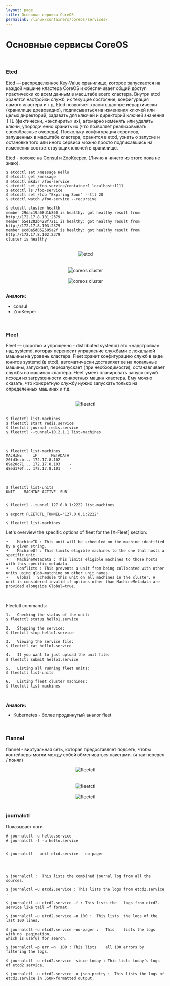```yaml
---
layout: page
title: Основные сервисы CoreOS
permalink: /linux/containers/coreos/services/
---
```


# Основные сервисы CoreOS


<br/>

### Etcd

Etcd — распределенное Key-Value хранилище, которое запускается на каждой машине кластера CoreOS и обеспечивает общий доступ практически ко всем данным в масштабе всего кластера. Внутри etcd хранятся настройки служб, их текущие состояние, конфигурация самого кластера и т.д. Etcd позволяет хранить данные иерархически (хранилище древовидно), подписываться на изменения ключей или целых директорий, задавать для ключей и директорий ключей значения TTL (фактически, «экспирить» их), атомарно изменять или удалять ключи, упорядоченно хранить их (что позволяет реализовывать своеобразные очереди). Поскольку конфигурация сервисов, запущенных в масштабе кластера, хранится в etcd, узнать о запуске и остановке того или иного сервиса можно просто подписавшись на изменения соответствующих ключей в хранилище.

Etcd - похоже на Consul и ZooKeeper. (Лично я ничего из этого пока не знаю).

    $ etcdctl set /message Hello
    $ etcdctl get /message
    $ etcdctl mkdir /foo-service
    $ etcdctl set /foo-service/container1 localhost:1111
    $ etcdctl ls /foo-service
    $ etcdctl set /foo "Expiring Soon" --ttl 20
    $ etcdctl watch /foo-service --recursive

    $ etcdctl cluster-health
    member 29dac19a68d1b860 is healthy: got healthy result from http://172.17.8.101:2379
    member b5e1282b428f7211 is healthy: got healthy result from http://172.17.8.103:2379
    member ecd0a5d052505a2f is healthy: got healthy result from http://172.17.8.102:2379
    cluster is healthy



<br/>

<div align="center">
    <img src="//files.sysadm.ru/img/linux/containers/coreos/etcd.png" border="0" alt="etcd">
</div>

<br/>

<br/>

<div align="center">
    <img src="//files.sysadm.ru/img/linux/containers/coreos/getting_started_with_coreos/pic1.png" border="0" alt="coreos cluster">
</div>

<br/>

<div align="center">
    <img src="//files.sysadm.ru/img/linux/containers/coreos/getting_started_with_coreos/pic2.png" border="0" alt="coreos cluster">
</div>

<br/>

**Аналоги:**

- consul
- ZooKeeper


<br/>

### Fleet

Fleet — (коротко и упрощенно - distributed systemd) это «надстройка» над systemd, которая переносит управление службами с локальной машины на уровень кластера. Fleet хранит конфигурацию служб в виде юнитов systemd (в etcd), автоматически доставляет ее на локальные машины, запускает, перезапускает (при необходимости), останавливает службы на машинах кластера. Fleet умеет планировать запуск служб исходя из загруженности конкретных машин кластера. Ему можно сказать, что конкретную службу нужно запускать только на определенных машинах и т.д.



<br/>

<div align="center">
    <img src="//files.sysadm.ru/img/linux/containers/coreos/getting_started_with_coreos/pic3.png" border="0" alt="fleetctl">
</div>

<br/>


    $ fleetctl list-machines
    $ fleetctl start redis.service
    $ fleetctl journal redis.service
    $ fleetctl --tunnel=10.2.1.1 list-machines



<br/>


    $ fleetctl list-machines
    MACHINE		IP		METADATA
    20fd3ecb...	172.17.8.102	-
    89e20c71...	172.17.8.103	-
    d8ed170f...	172.17.8.101	-

<br/>

    $ fleetctl list-units   
    UNIT	MACHINE	ACTIVE	SUB


    $ fleetctl --tunnel 127.0.0.1:2222 list-machines

    $ export FLEETCTL_TUNNEL="127.0.0.1:2222"

    $ fleetctl list-machines




Let's overview the specific options of fleet for the [X-Fleet] section:

    •	 MachineID : This unit will be scheduled on the machine identified by a given string.
    •	 MachineOf : This limits eligible machines to the one that hosts a specific unit.
    •	 MachineMetadata : This limits eligible machines to those hosts with this specific metadata.
    •	 Conflicts : This prevents a unit from being collocated with other units using glob-matching on other unit names.
    •	 Global : Schedule this unit on all machines in the cluster. A unit is considered invalid if options other than MachineMetadata are provided alongside Global=true.


<br/>

Fleetctl commands:

    1.	 Checking the status of the unit:
    $ fleetctl status hello1.service

    2.	 Stopping the service:
    $ fleetctl stop hello1.service

    3.	 Viewing the service file:
    $ fleetctl cat hello1.service

    4.	 If you want to just upload the unit file:
    $ fleetctl submit hello1.service

    5.	 Listing all running fleet units:
    $ fleetctl list-units

    6.	 Listing fleet cluster machines:
    $ fleetctl list-machines

<br/>

**Аналоги:**

- Kubernetes - более продвинутый аналог fleet

<br/>

### Flannel

flannel - виртуальная сеть, которая предоставляет подсеть, чтобы контейнеры могли между собой обмениваться пакетами. (я так перевел / понял)


<div align="center">
    <img src="//files.sysadm.ru/img/linux/containers/coreos/getting_started_with_coreos/pic5.png" border="0" alt="fleetctl">
</div>

<br/>


<br/>

<div align="center">
    <img src="//files.sysadm.ru/img/linux/containers/coreos/getting_started_with_coreos/pic6.png" border="0" alt="fleetctl">
</div>

<br/>


<div align="center">
    <img src="//files.sysadm.ru/img/linux/containers/coreos/getting_started_with_coreos/pic7.png" border="0" alt="fleetctl">
</div>



<br/>

### journalctl

Показывает логи

    # journalctl -u hello.service
    # journalctl -f -u hello.service


    $ journalctl --unit etcd.service --no-pager




    $ journalctl :	This lists the combined	journal	log	from all the sources.

    $ journalctl –u	etcd2.service :	This lists the logs from etcd2.service .

    $ journalctl –u	etcd2.service –f : This lists the	logs from etcd2. service like tail –f format.

    $ journalctl –u	etcd2.service –n 100 :	This lists	the	logs of	the	last 100 lines.

    $ journalctl –u	etcd2.service –no-pager :	This	lists the logs with	no	pagination,
    which is useful	for	search.

    $ journalctl –p	err	–n	100 : This lists	all	100	errors by filtering the logs.

    $ journalctl -u	etcd2.service —since today : This lists today’s logs of etcd2.service.

    $ journalctl -u	etcd2.service -o json-pretty :	This lists the logs of etcd2.service in JSON-formatted output.
